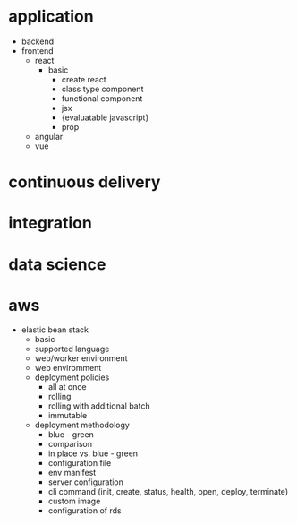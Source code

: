 # application
  * backend
  * frontend
    * react
      * basic
        * create react
        * class type component
        * functional component
        * jsx 
        * {evaluatable javascript}
        * prop
    * angular
    * vue
# continuous delivery
# integration
# data science
# aws
  * elastic bean stack
    * basic
    * supported language
    * web/worker environment
    * web enviromment
    * deployment policies
      * all at once
      * rolling
      * rolling with additional batch 
      * immutable
    * deployment methodology
      * blue - green
      * comparison
      * in place vs. blue - green
      * configuration file
      * env manifest
      * server configuration
      * cli command (init, create, status, health, open, deploy, terminate)
      * custom image
      * configuration of rds
      
